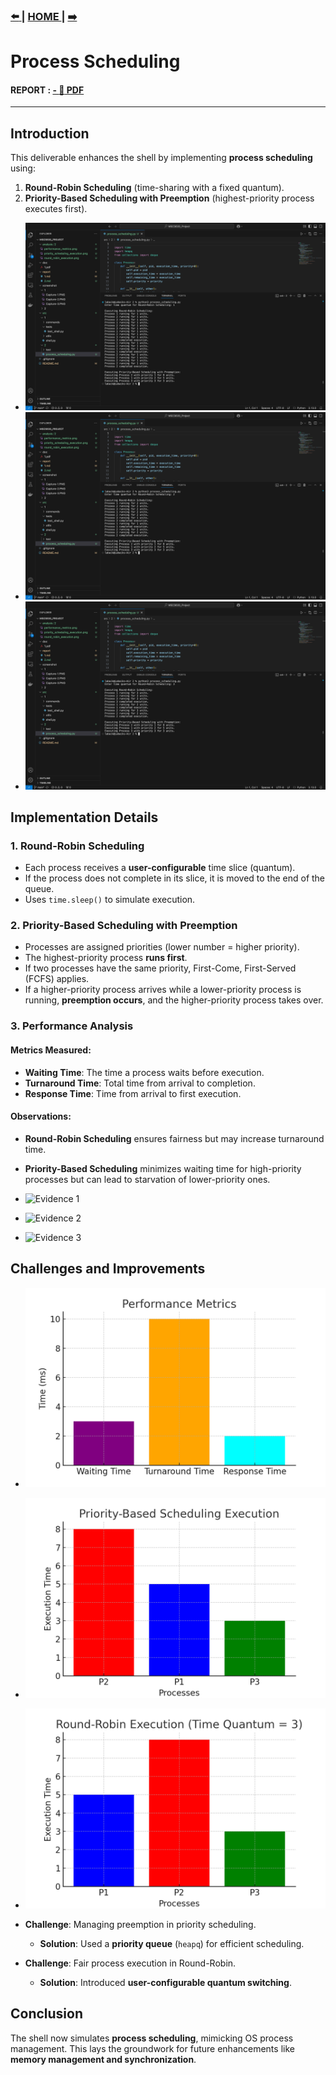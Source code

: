 
### [ :arrow_left: ](/src/1/1.md) | [ HOME ](/README.md) | [  :arrow_right: ](/src/3/3.md)

# Process Scheduling

#### REPORT : [  - :notebook_with_decorative_cover: PDF ](/reports/2.pdf)
---

## Introduction
This deliverable enhances the shell by implementing **process scheduling** using:
1. **Round-Robin Scheduling** (time-sharing with a fixed quantum).
2. **Priority-Based Scheduling with Preemption** (highest-priority process executes first).

-  ![Evidence 4](/screenshot/2/Capture-1.png)
-  ![Evidence 5](/screenshot/2/Capture-2.png)
-  ![Evidence 6](/screenshot/2/Capture-3.png)



## Implementation Details

### 1. Round-Robin Scheduling
- Each process receives a **user-configurable** time slice (quantum).
- If the process does not complete in its slice, it is moved to the end of the queue.
- Uses `time.sleep()` to simulate execution.

### 2. Priority-Based Scheduling with Preemption
- Processes are assigned priorities (lower number = higher priority).
- The highest-priority process **runs first**.
- If two processes have the same priority, First-Come, First-Served (FCFS) applies.
- If a higher-priority process arrives while a lower-priority process is running, **preemption occurs**, and the higher-priority process takes over.

### 3. Performance Analysis
#### Metrics Measured:
- **Waiting Time**: The time a process waits before execution.
- **Turnaround Time**: Total time from arrival to completion.
- **Response Time**: Time from arrival to first execution.

#### Observations:
- **Round-Robin Scheduling** ensures fairness but may increase turnaround time.
- **Priority-Based Scheduling** minimizes waiting time for high-priority processes but can lead to starvation of lower-priority ones.

-  ![Evidence 1](../analysis/2/performance_metrics.png)
-  ![Evidence 2](../analysis/2/priority_scheduling_execution.png)
-  ![Evidence 3](../analysis/2/round_robin_execution.png)


## Challenges and Improvements


-  ![Evidence 1](/analysis/2/performance_metrics.png)
-  ![Evidence 2](/analysis/2/priority_scheduling_execution.png)
-  ![Evidence 3](/analysis/2/round_robin_execution.png)

- **Challenge**: Managing preemption in priority scheduling.
  - **Solution**: Used a **priority queue** (`heapq`) for efficient scheduling.
- **Challenge**: Fair process execution in Round-Robin.
  - **Solution**: Introduced **user-configurable quantum switching**.

## Conclusion
The shell now simulates **process scheduling**, mimicking OS process management. This lays the groundwork for future enhancements like **memory management and synchronization**.
